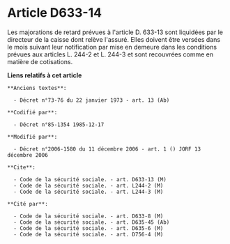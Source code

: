 # Article D633-14

Les majorations de retard prévues à l'article D. 633-13 sont liquidées par le directeur de la caisse dont relève l'assuré.
Elles doivent être versées dans le mois suivant leur notification par mise en demeure dans les conditions prévues aux
articles L. 244-2 et L. 244-3 et sont recouvrées comme en matière de cotisations.

**Liens relatifs à cet article**

	**Anciens textes**:

	  - Décret n°73-76 du 22 janvier 1973 - art. 13 (Ab)

	**Codifié par**:

	  - Décret n°85-1354 1985-12-17

	**Modifié par**:

	  - Décret n°2006-1580 du 11 décembre 2006 - art. 1 () JORF 13 décembre 2006

	**Cite**:

	  - Code de la sécurité sociale. - art. D633-13 (M)
	  - Code de la sécurité sociale. - art. L244-2 (M)
	  - Code de la sécurité sociale. - art. L244-3 (M)

	**Cité par**:

	  - Code de la sécurité sociale. - art. D633-8 (M)
	  - Code de la sécurité sociale. - art. D635-45 (Ab)
	  - Code de la sécurité sociale. - art. D635-6 (M)
	  - Code de la sécurité sociale. - art. D756-4 (M)
